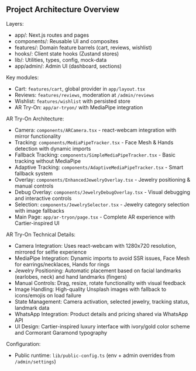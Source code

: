 ## Project Architecture Overview

Layers:
- app/: Next.js routes and pages
- components/: Reusable UI and composites
- features/: Domain feature barrels (cart, reviews, wishlist)
- hooks/: Client state hooks (Zustand stores)
- lib/: Utilities, types, config, mock-data
- app/admin/: Admin UI (dashboard, sections)

Key modules:
- Cart: `features/cart`, global provider in `app/layout.tsx`
- Reviews: `features/reviews`, moderation at `/admin/reviews`
- Wishlist: `features/wishlist` with persisted store
- AR Try-On: `app/ar-tryon/` with MediaPipe integration

AR Try-On Architecture:
- Camera: `components/ARCamera.tsx` - react-webcam integration with mirror functionality
- Tracking: `components/MediaPipeTracker.tsx` - Face Mesh & Hands detection with dynamic imports
- Fallback Tracking: `components/SimpleMediaPipeTracker.tsx` - Basic tracking without MediaPipe
- Adaptive Tracking: `components/AdaptiveMediaPipeTracker.tsx` - Smart fallback system
- Overlay: `components/EnhancedJewelryOverlay.tsx` - Jewelry positioning & manual controls
- Debug Overlay: `components/JewelryDebugOverlay.tsx` - Visual debugging and interactive controls
- Selection: `components/JewelrySelector.tsx` - Jewelry category selection with image fallbacks
- Main Page: `app/ar-tryon/page.tsx` - Complete AR experience with Cartier-inspired UI

AR Try-On Technical Details:
- Camera Integration: Uses react-webcam with 1280x720 resolution, mirrored for selfie experience
- MediaPipe Integration: Dynamic imports to avoid SSR issues, Face Mesh for earrings/necklaces, Hands for rings
- Jewelry Positioning: Automatic placement based on facial landmarks (earlobes, neck) and hand landmarks (fingers)
- Manual Controls: Drag, resize, rotate functionality with visual feedback
- Image Handling: High-quality Unsplash images with fallback to icons/emojis on load failure
- State Management: Camera activation, selected jewelry, tracking status, landmark data
- WhatsApp Integration: Product details and pricing shared via WhatsApp API
- UI Design: Cartier-inspired luxury interface with ivory/gold color scheme and Cormorant Garamond typography

Configuration:
- Public runtime: `lib/public-config.ts` (env + admin overrides from `/admin/settings`)


